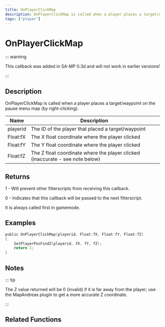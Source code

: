```yaml
---
title: OnPlayerClickMap
description: OnPlayerClickMap is called when a player places a target/waypoint on the pause menu map (by right-clicking).
tags: ["player"]
---
```


# OnPlayerClickMap

<TagLinks />

::: warning

This callback was added in SA-MP 0.3d and will not work in earlier versions!

:::

## Description

OnPlayerClickMap is called when a player places a target/waypoint on the pause menu map (by right-clicking).

| Name     | Description                                                                   |
| -------- | ----------------------------------------------------------------------------- |
| playerid | The ID of the player that placed a target/waypoint                            |
| Float:fX | The X float coordinate where the player clicked                               |
| Float:fY | The Y float coordinate where the player clicked                               |
| Float:fZ | The Z float coordinate where the player clicked (inaccurate - see note below) |

## Returns

1 - Will prevent other filterscripts from receiving this callback.

0 - Indicates that this callback will be passed to the next filterscript.

It is always called first in gamemode.

## Examples

```c
public OnPlayerClickMap(playerid, Float:fX, Float:fY, Float:fZ)
{
    SetPlayerPosFindZ(playerid, fX, fY, fZ);
    return 1;
}
```

## Notes

::: tip

The Z value returned will be 0 (invalid) if it is far away from the player; use the MapAndreas plugin to get a more accurate Z coordinate.

:::

## Related Functions
